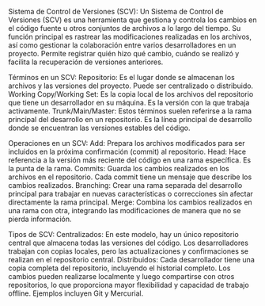 Sistema de Control de Versiones (SCV):
Un Sistema de Control de Versiones (SCV) es una herramienta que gestiona y controla los cambios en el código fuente u otros conjuntos de archivos a lo largo del tiempo. Su función principal es rastrear las modificaciones realizadas en los archivos, así como gestionar la colaboración entre varios desarrolladores en un proyecto. Permite registrar quién hizo qué cambio, cuándo se realizó y facilita la recuperación de versiones anteriores.

Términos en un SCV:
    Repositorio: Es el lugar donde se almacenan los archivos y las versiones del proyecto. Puede ser centralizado o distribuido.
    Working Copy/Working Set: Es la copia local de los archivos del repositorio que tiene un desarrollador en su máquina. Es la versión con la que trabaja activamente.
    Trunk/Main/Master: Estos términos suelen referirse a la rama principal del desarrollo en un repositorio. Es la línea principal de desarrollo donde se encuentran las versiones estables del código.

Operaciones en un SCV:
    Add: Prepara los archivos modificados para ser incluidos en la próxima confirmación (commit) al repositorio.
    Head: Hace referencia a la versión más reciente del código en una rama específica. Es la punta de la rama.
    Commits: Guarda los cambios realizados en los archivos en el repositorio. Cada commit tiene un mensaje que describe los cambios realizados.
    Branching: Crear una rama separada del desarrollo principal para trabajar en nuevas características o correcciones sin afectar directamente la rama principal.
    Merge: Combina los cambios realizados en una rama con otra, integrando las modificaciones de manera que no se pierda información.

Tipos de SCV:
    Centralizados: En este modelo, hay un único repositorio central que almacena todas las versiones del código. Los desarrolladores trabajan con copias locales, pero las actualizaciones y confirmaciones se realizan en el repositorio central.
    Distribuidos: Cada desarrollador tiene una copia completa del repositorio, incluyendo el historial completo. Los cambios pueden realizarse localmente y luego compartirse con otros repositorios, lo que proporciona mayor flexibilidad y capacidad de trabajo offline. Ejemplos incluyen Git y Mercurial.

